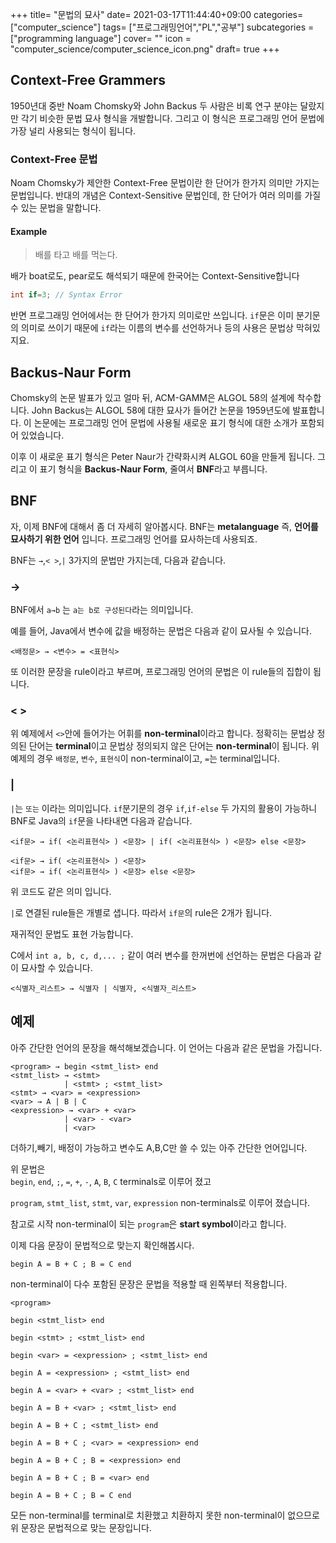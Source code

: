 +++
title= "문법의 묘사"
date= 2021-03-17T11:44:40+09:00
categories= ["computer_science"]
tags= ["프로그래밍언어","PL","공부"]
subcategories = ["programming language"]
cover= ""
icon = "computer_science/computer_science_icon.png"
draft= true
+++

## Context-Free Grammers

1950년대 중반 Noam Chomsky와 John Backus 두 사람은 비록 연구 분야는 달랐지만 각기 비슷한 문법 묘사 형식을 개발합니다. 그리고 이 형식은 프로그래밍 언어 문법에 가장 널리 사용되는 형식이 됩니다.

### Context-Free 문법
Noam Chomsky가 제안한 Context-Free 문법이란 한 단어가 한가지 의미만 가지는 문법입니다. 반대의 개념은 Context-Sensitive 문법인데, 한 단어가 여러 의미를 가질 수 있는 문법을 말합니다.

#### Example
> 배를 타고 배를 먹는다.   

배가 boat로도, pear로도 해석되기 때문에 한국어는 Context-Sensitive합니다

```c
int if=3; // Syntax Error 
```
반면 프로그래밍 언어에서는 한 단어가 한가지 의미로만 쓰입니다.
`if`문은 이미 분기문의 의미로 쓰이기 때문에 `if`라는 이름의 변수를 선언하거나 등의 사용은 문법상 막혀있지요.

## Backus-Naur Form

Chomsky의 논문 발표가 있고 얼마 뒤, ACM-GAMM은 ALGOL 58의 설계에 착수합니다. John Backus는 ALGOL 58에 대한 묘사가 들어간 논문을 1959년도에 발표합니다. 이 논문에는 프로그래밍 언어 문법에 사용될 새로운 표기 형식에 대한 소개가 포함되어 있었습니다.

이후 이 새로운 표기 형식은 Peter Naur가 간략화시켜 ALGOL 60을 만들게 됩니다. 그리고 이 표기 형식을 **Backus-Naur Form**, 줄여서 **BNF**라고 부릅니다. 

## BNF

자, 이제 BNF에 대해서 좀 더 자세히 알아봅시다. BNF는 **metalanguage** 즉, **언어를 묘사하기 위한 언어** 입니다.
프로그래밍 언어를 묘사하는데 사용되죠.

BNF는 `→`,`< >`,`|` 3가지의 문법만 가지는데, 다음과 같습니다.

### →
BNF에서 `a→b` 는 `a는 b로 구성된다`라는 의미입니다.

예를 들어, Java에서 변수에 값을 배정하는 문법은 다음과 같이 묘사될 수 있습니다.
```BNF
<배정문> → <변수> = <표현식>
```
또 이러한 문장을 rule이라고 부르며, 프로그래밍 언어의 문법은 이 rule들의 집합이 됩니다.

### < >

위 예제에서 `<>`안에 들어가는 어휘를 **non-terminal**이라고 합니다. 정확히는 문법상 정의된 단어는 **terminal**이고 문법상 정의되지 않은 단어는 **non-terminal**이 됩니다. 위 예제의 경우 `배정문`, `변수`, `표현식`이 non-terminal이고, `=`는 terminal입니다. 

### |
`|`는 `또는` 이라는 의미입니다. `if`분기문의 경우 `if`,`if-else` 두 가지의 활용이 가능하니 BNF로 Java의 `if`문을 나타내면 다음과 같습니다.

```BNF
<if문> → if( <논리표현식> ) <문장> | if( <논리표현식> ) <문장> else <문장>
```

```BNF
<if문> → if( <논리표현식> ) <문장>
<if문> → if( <논리표현식> ) <문장> else <문장>
```
위 코드도 같은 의미 입니다.

`|`로 연결된 rule들은 개별로 샙니다. 따라서 `if문`의 rule은 2개가 됩니다.

재귀적인 문법도 표현 가능합니다.

C에서 `int a, b, c, d,... ;` 같이 여러 변수를 한꺼번에 선언하는 문법은 다음과 같이 묘사할 수 있습니다.

```BNF
<식별자_리스트> → 식별자 | 식별자, <식별자_리스트>
```

## 예제

아주 간단한 언어의 문장을 해석해보겠습니다.
이 언어는 다음과 같은 문법을 가집니다.

```BNF
<program> → begin <stmt_list> end
<stmt_list> → <stmt>
            | <stmt> ; <stmt_list>
<stmt> → <var> = <expression>
<var> → A | B | C
<expression> → <var> + <var>
            | <var> - <var>
            | <var>
```

더하기,빼기, 배정이 가능하고 변수도 A,B,C만 쓸 수 있는 아주 간단한 언어입니다.

위 문법은   
`begin`, `end`, `;`, `=`, `+`, `-`, `A`, `B`, `C` terminals로 이루어 졌고  

`program`, `stmt_list`, `stmt`, `var`, `expression` non-terminals로 이루어 졌습니다.

참고로 시작 non-terminal이 되는 `program`은 **start symbol**이라고 합니다. 

이제 다음 문장이 문법적으로 맞는지 확인해봅시다.

```
begin A = B + C ; B = C end
```

non-terminal이 다수 포함된 문장은 문법을 적용할 때 왼쪽부터 적용합니다.

```BNF
<program>

begin <stmt_list> end

begin <stmt> ; <stmt_list> end

begin <var> = <expression> ; <stmt_list> end

begin A = <expression> ; <stmt_list> end

begin A = <var> + <var> ; <stmt_list> end

begin A = B + <var> ; <stmt_list> end

begin A = B + C ; <stmt_list> end

begin A = B + C ; <var> = <expression> end

begin A = B + C ; B = <expression> end

begin A = B + C ; B = <var> end

begin A = B + C ; B = C end
```

모든 non-terminal를 terminal로 치환했고 치환하지 못한 non-terminal이 없으므로 위 문장은 문법적으로 맞는 문장입니다.






